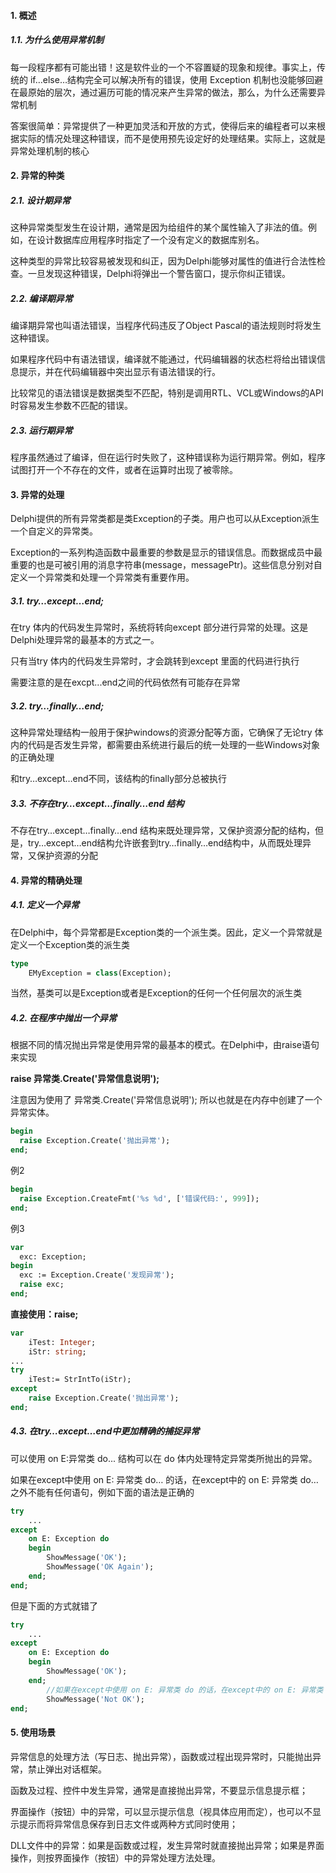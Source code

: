 
#### 1. 概述

##### 1.1. 为什么使用异常机制

每一段程序都有可能出错！这是软件业的一个不容置疑的现象和规律。事实上，传统的 if…else…结构完全可以解决所有的错误，使用 Exception 机制也没能够回避在最原始的层次，通过遍历可能的情况来产生异常的做法，那么，为什么还需要异常机制

答案很简单：异常提供了一种更加灵活和开放的方式，使得后来的编程者可以来根据实际的情况处理这种错误，而不是使用预先设定好的处理结果。实际上，这就是异常处理机制的核心


#### 2. 异常的种类

##### 2.1. 设计期异常

这种异常类型发生在设计期，通常是因为给组件的某个属性输入了非法的值。例如，在设计数据库应用程序时指定了一个没有定义的数据库别名。

这种类型的异常比较容易被发现和纠正，因为Delphi能够对属性的值进行合法性检查。一旦发现这种错误，Delphi将弹出一个警告窗口，提示你纠正错误。

##### 2.2. 编译期异常

编译期异常也叫语法错误，当程序代码违反了Object  Pascal的语法规则时将发生这种错误。

如果程序代码中有语法错误，编译就不能通过，代码编辑器的状态栏将给出错误信息提示，并在代码编辑器中突出显示有语法错误的行。

比较常见的语法错误是数据类型不匹配，特别是调用RTL、VCL或Windows的API时容易发生参数不匹配的错误。

##### 2.3. 运行期异常

程序虽然通过了编译，但在运行时失败了，这种错误称为运行期异常。例如，程序试图打开一个不存在的文件，或者在运算时出现了被零除。


#### 3. 异常的处理

Delphi提供的所有异常类都是类Exception的子类。用户也可以从Exception派生一个自定义的异常类。

Exception的一系列构造函数中最重要的参数是显示的错误信息。而数据成员中最重要的也是可被引用的消息字符串(message，messagePtr)。这些信息分别对自定义一个异常类和处理一个异常类有重要作用。

##### 3.1. try…except…end;

在try 体内的代码发生异常时，系统将转向except 部分进行异常的处理。这是Delphi处理异常的最基本的方式之一。

只有当try 体内的代码发生异常时，才会跳转到except 里面的代码进行执行

需要注意的是在excpt...end之间的代码依然有可能存在异常

##### 3.2. try…finally…end;

这种异常处理结构一般用于保护windows的资源分配等方面，它确保了无论try 体内的代码是否发生异常，都需要由系统进行最后的统一处理的一些Windows对象的正确处理

和try…except…end不同，该结构的finally部分总被执行

##### 3.3. 不存在try…except…finally…end 结构

不存在try…except…finally…end 结构来既处理异常，又保护资源分配的结构，但是，try…except…end结构允许嵌套到try…finally…end结构中，从而既处理异常，又保护资源的分配

#### 4. 异常的精确处理

##### 4.1. 定义一个异常

在Delphi中，每个异常都是Exception类的一个派生类。因此，定义一个异常就是定义一个Exception类的派生类

```pascal
type
    EMyException = class(Exception);

```

当然，基类可以是Exception或者是Exception的任何一个任何层次的派生类

##### 4.2. 在程序中抛出一个异常

根据不同的情况抛出异常是使用异常的最基本的模式。在Delphi中，由raise语句来实现

**raise 异常类.Create('异常信息说明');**

注意因为使用了 异常类.Create('异常信息说明'); 所以也就是在内存中创建了一个异常实体。

```pascal
begin
  raise Exception.Create('抛出异常');
end;
```

例2

```pascal
begin
  raise Exception.CreateFmt('%s %d', ['错误代码:', 999]);
end;
```

例3

```pascal
var
  exc: Exception;
begin
  exc := Exception.Create('发现异常');
  raise exc;
end;
```

**直接使用：raise;**

```pascal
var
    iTest: Integer;
    iStr: string;
...
try
    iTest:= StrIntTo(iStr);
except
    raise Exception.Create('抛出异常');
end;
```

##### 4.3. 在try…except…end中更加精确的捕捉异常

可以使用 on E:异常类 do... 结构可以在 do 体内处理特定异常类所抛出的异常。

如果在except中使用 on E: 异常类 do… 的话，在except中的 on E: 异常类 do…之外不能有任何语句，例如下面的语法是正确的

```pascal
try
    ...
except
    on E: Exception do
    begin
        ShowMessage('OK');
        ShowMessage('OK Again');
    end;
end;
```
但是下面的方式就错了

```pascal
try
    ...
except
    on E: Exception do
    begin
        ShowMessage('OK');
    end;
        //如果在except中使用 on E: 异常类 do 的话，在except中的 on E: 异常类 do之外不能有任何语句
        ShowMessage('Not OK');
end;
```

#### 5. 使用场景

异常信息的处理方法（写日志、抛出异常），函数或过程出现异常时，只能抛出异常，禁止弹出对话框架。

函数及过程、控件中发生异常，通常是直接抛出异常，不要显示信息提示框；

界面操作（按钮）中的异常，可以显示提示信息（视具体应用而定），也可以不显示提示而将异常信息保存到日志文件或两种方式同时使用；

DLL文件中的异常：如果是函数或过程，发生异常时就直接抛出异常；如果是界面操作，则按界面操作（按钮）中的异常处理方法处理。








